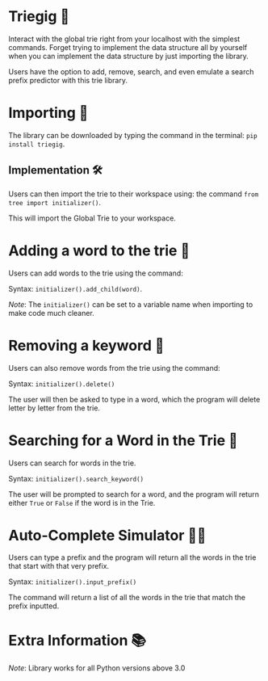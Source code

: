 # Triegig 🌴

Interact with the global trie right from your localhost with the simplest commands. Forget trying to implement the data structure all by yourself when you can implement the data structure by just importing the library.

Users have the option to add, remove, search, and even emulate a search prefix predictor with this trie library.


# Importing 🧪

The library can be downloaded by typing the command in the terminal: `pip install triegig`.

## Implementation 🛠

Users can then import the trie to their workspace using: the command `from tree import initializer()`.

This will import the Global Trie to your workspace.

# Adding a word to the trie 📕

Users can add words to the trie using the command:

Syntax: `initializer().add_child(word)`. 

*Note*: The `initializer()` can be set to a variable name when importing to make code much cleaner.


# Removing a keyword 🔧

Users can also remove words from the trie using the command:

Syntax: `initializer().delete()`

The user will then be asked to type in a word, which the program will delete letter by letter from the trie.


# Searching for a Word in the Trie 🔮

Users can search for words in the trie.

Syntax: `initializer().search_keyword()`

The user will be prompted to search for a word, and the program will return either `True` or `False` if the word is in the Trie.

# Auto-Complete Simulator ✍🏻

Users can type a prefix and the program will return all the words in the trie that start with that very prefix.

Syntax: `initializer().input_prefix()` 

The command will return a list of all the words in the trie that match the prefix inputted.

# Extra Information 📚

*Note*: Library works for all Python versions above 3.0

